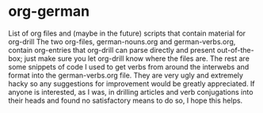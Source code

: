 # org-german
List of org files and (maybe in the future) scripts that contain material for org-drill
The two org-files, german-nouns.org and german-verbs.org, contain org-entries that org-drill can parse directly and present out-of-the-box; just make sure you let org-drill know where the files are. The rest are some snippets of code I used to get verbs from around the interwebs and format into the german-verbs.org file. They are very ugly and extremely hacky so any suggestions for improvement would be greatly appreciated. If anyone is interested, as I was, in drilling articles and verb conjugations into their heads and found no satisfactory means to do so, I hope this helps.
